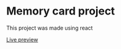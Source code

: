 # Memory card project
This project was made using react

<a href="https://jonthejon10.github.io/memory-card/">Live preview</a>